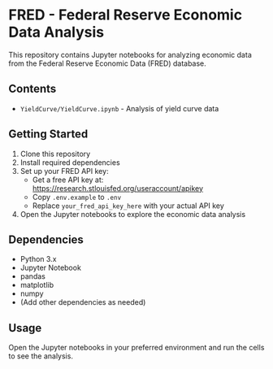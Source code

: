 # FRED - Federal Reserve Economic Data Analysis

This repository contains Jupyter notebooks for analyzing economic data from the Federal Reserve Economic Data (FRED) database.

## Contents

- `YieldCurve/YieldCurve.ipynb` - Analysis of yield curve data

## Getting Started

1. Clone this repository
2. Install required dependencies
3. Set up your FRED API key:
   - Get a free API key at: <https://research.stlouisfed.org/useraccount/apikey>
   - Copy `.env.example` to `.env`
   - Replace `your_fred_api_key_here` with your actual API key
4. Open the Jupyter notebooks to explore the economic data analysis

## Dependencies

- Python 3.x
- Jupyter Notebook
- pandas
- matplotlib
- numpy
- (Add other dependencies as needed)

## Usage

Open the Jupyter notebooks in your preferred environment and run the cells to see the analysis.